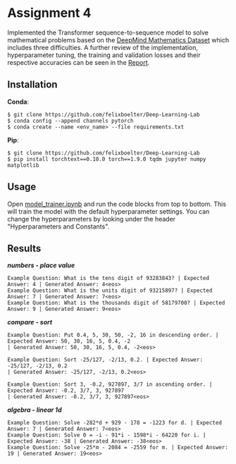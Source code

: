 # Assignment 4
Implemented the Transformer sequence-to-sequence model to solve mathematical problems based on the [DeepMind Mathematics Dataset](https://github.com/deepmind/mathematics_dataset) 
which includes three difficulties. A further review of the implementation, hyperparameter tuning, the training and validation losses and their respective accuracies can be seen in the [Report](https://github.com/felixboelter/Deep-Learning-Lab/blob/main/Assignment_4/Report/Assignment_4_Felix_Boelter.pdf).
## Installation
**Conda**:
```
$ git clone https://github.com/felixboelter/Deep-Learning-Lab
$ conda config --append channels pytorch
$ conda create --name <env_name> --file requirements.txt
```
**Pip**:
```
$ git clone https://github.com/felixboelter/Deep-Learning-Lab
$ pip install torchtext==0.10.0 torch==1.9.0 tqdm jupyter numpy matplotlib
```
## Usage
Open [model_trainer.ipynb](https://github.com/felixboelter/Deep-Learning-Lab/blob/main/Assignment_4/model_trainer.ipynb) and run the code blocks from top to bottom. This will train the model with the default hyperparameter settings. You can change the hyperparameters by looking under the header "Hyperparameters and Constants".

## Results
**_numbers - place value_**
```
Example Question: What is the tens digit of 93283843? | Expected Answer: 4 | Generated Answer: 4<eos>
Example Question: What is the units digit of 93215897? | Expected Answer: 7 | Generated Answer: 7<eos>
Example Question: What is the thousands digit of 58179700? | Expected Answer: 9 | Generated Answer: 9<eos>
```
**_compare - sort_**
```
Example Question: Put 0.4, 5, 30, 50, -2, 16 in descending order. | Expected Answer: 50, 30, 16, 5, 0.4, -2 
| Generated Answer: 50, 30, 16, 5, 0.4, -2<eos>

Example Question: Sort -25/127, -2/13, 0.2. | Expected Answer: -25/127, -2/13, 0.2 
| Generated Answer: -25/127, -2/13, 0.2<eos>

Example Question: Sort 3, -0.2, 927897, 3/7 in ascending order. | Expected Answer: -0.2, 3/7, 3, 927897 
| Generated Answer: -0.2, 3/7, 3, 927897<eos>
```
**_algebra - linear 1d_**
```
Example Question: Solve -282*d + 929 - 178 = -1223 for d. | Expected Answer: 7 | Generated Answer: 7<eos>
Example Question: Solve 0 = -i - 91*i - 1598*i - 64220 for i. | Expected Answer: -38 | Generated Answer: -38<eos>
Example Question: Solve -25*m - 2084 = -2559 for m. | Expected Answer: 19 | Generated Answer: 19<eos>
```
